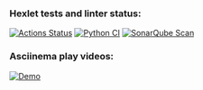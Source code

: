 ### Hexlet tests and linter status:
[![Actions Status](https://github.com/oleg-dixon/python-project-50/actions/workflows/hexlet-check.yml/badge.svg)](https://github.com/oleg-dixon/python-project-50/actions) [![Python CI](https://github.com/oleg-dixon/python-project-50/actions/workflows/pyci.yml/badge.svg)](https://github.com/oleg-dixon/python-project-50/actions/workflows/pyci.yml) [![SonarQube Scan](https://github.com/oleg-dixon/python-project-50/actions/workflows/sonarqube.yml/badge.svg)](https://github.com/oleg-dixon/python-project-50/actions/workflows/sonarqube.yml)

### Asciinema play videos:
[![Demo](https://asciinema.org/a/45M7valtIygIqxKGKuyvZgnpS.svg?rows=20)](https://asciinema.org/a/45M7valtIygIqxKGKuyvZgnpS)